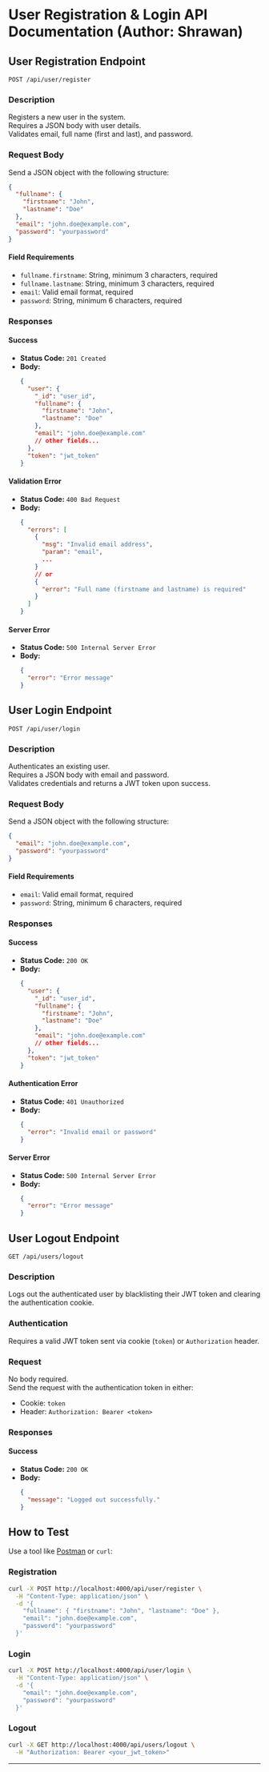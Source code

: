 # User Registration & Login API Documentation (Author: Shrawan)

## User Registration Endpoint

`POST /api/user/register`

### Description

Registers a new user in the system.  
Requires a JSON body with user details.  
Validates email, full name (first and last), and password.

### Request Body

Send a JSON object with the following structure:

```json
{
  "fullname": {
    "firstname": "John",
    "lastname": "Doe"
  },
  "email": "john.doe@example.com",
  "password": "yourpassword"
}
```

#### Field Requirements

- `fullname.firstname`: String, minimum 3 characters, required
- `fullname.lastname`: String, minimum 3 characters, required
- `email`: Valid email format, required
- `password`: String, minimum 6 characters, required

### Responses

#### Success

- **Status Code:** `201 Created`
- **Body:**
  ```json
  {
    "user": {
      "_id": "user_id",
      "fullname": {
        "firstname": "John",
        "lastname": "Doe"
      },
      "email": "john.doe@example.com"
      // other fields...
    },
    "token": "jwt_token"
  }
  ```

#### Validation Error

- **Status Code:** `400 Bad Request`
- **Body:**
  ```json
  {
    "errors": [
      {
        "msg": "Invalid email address",
        "param": "email",
        ...
      }
      // or
      {
        "error": "Full name (firstname and lastname) is required"
      }
    ]
  }
  ```

#### Server Error

- **Status Code:** `500 Internal Server Error`
- **Body:**
  ```json
  {
    "error": "Error message"
  }
  ```

## User Login Endpoint

`POST /api/user/login`

### Description

Authenticates an existing user.  
Requires a JSON body with email and password.  
Validates credentials and returns a JWT token upon success.

### Request Body

Send a JSON object with the following structure:

```json
{
  "email": "john.doe@example.com",
  "password": "yourpassword"
}
```

#### Field Requirements

- `email`: Valid email format, required
- `password`: String, minimum 6 characters, required

### Responses

#### Success

- **Status Code:** `200 OK`
- **Body:**
  ```json
  {
    "user": {
      "_id": "user_id",
      "fullname": {
        "firstname": "John",
        "lastname": "Doe"
      },
      "email": "john.doe@example.com"
      // other fields...
    },
    "token": "jwt_token"
  }
  ```

#### Authentication Error

- **Status Code:** `401 Unauthorized`
- **Body:**
  ```json
  {
    "error": "Invalid email or password"
  }
  ```

#### Server Error

- **Status Code:** `500 Internal Server Error`
- **Body:**
  ```json
  {
    "error": "Error message"
  }
  ```

## User Logout Endpoint

`GET /api/users/logout`

### Description

Logs out the authenticated user by blacklisting their JWT token and clearing the authentication cookie.

### Authentication

Requires a valid JWT token sent via cookie (`token`) or `Authorization` header.

### Request

No body required.  
Send the request with the authentication token in either:

- Cookie: `token`
- Header: `Authorization: Bearer <token>`

### Responses

#### Success

- **Status Code:** `200 OK`
- **Body:**
  ```json
  {
    "message": "Logged out successfully."
  }
  ```

## How to Test

Use a tool like [Postman](https://www.postman.com/) or `curl`:

### Registration

```bash
curl -X POST http://localhost:4000/api/user/register \
  -H "Content-Type: application/json" \
  -d '{
    "fullname": { "firstname": "John", "lastname": "Doe" },
    "email": "john.doe@example.com",
    "password": "yourpassword"
  }'
```

### Login

```bash
curl -X POST http://localhost:4000/api/user/login \
  -H "Content-Type: application/json" \
  -d '{
    "email": "john.doe@example.com",
    "password": "yourpassword"
  }'
```

### Logout

```bash
curl -X GET http://localhost:4000/api/users/logout \
  -H "Authorization: Bearer <your_jwt_token>"
```

---
